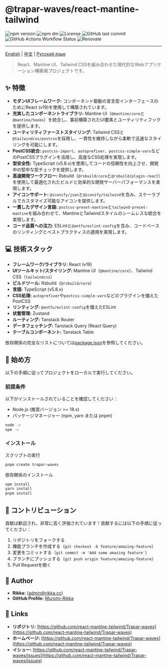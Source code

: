 # @trapar-waves/react-mantine-tailwind

![npm version](https://img.shields.io/npm/v/@trapar-waves/react-mantine-tailwind)
![npm dm](https://img.shields.io/npm/dm/@trapar-waves/react-mantine-tailwind)
![License](https://img.shields.io/github/license/Trapar-waves/react-mantine-tailwind)
![GitHub last commit](https://img.shields.io/github/last-commit/Trapar-waves/react-mantine-tailwind)
![GitHub Actions Workflow Status](https://img.shields.io/github/actions/workflow/status/Trapar-waves/react-mantine-tailwind/release.yml)
![Renovate](https://img.shields.io/badge/renovate-enabled-blue)

---

[English](../README.md) | [中文](/readme/README-CN.md) | [Русский язык](/readme/README-RU.md)

> React、Mantine UI、Tailwind CSSを組み合わせた現代的なWebアプリケーション構築用プロジェクトです。

## ✨ 特徴

- **モダンUIフレームワーク:** コンポーネント駆動の宣言型インターフェースのためにReact (v19)を使用して構築されています。
- **充実したコンポーネントライブラリ:** Mantine UI（`@mantine/core`と`@mantine/hooks`）を統合し、事前構築されたUI要素とユーティリティフックを提供します。
- **ユーティリティファーストスタイリング:** Tailwind CSSと`@tailwindcss/postcss`を採用し、一貫性を維持しながら柔軟で迅速なスタイリングを可能にします。
- **PostCSS統合:** `postcss-import`、`autoprefixer`、`postcss-simple-vars`などのPostCSSプラグインを活用し、高度なCSS処理を実現します。
- **型安全性:** TypeScript (v5.8.x)を使用してコードの信頼性を向上させ、開発中の堅牢な型チェックを提供します。
- **高速開発ワークフロー:** Rsbuild（`@rsbuild/core`と`@rsbuild/plugin-react`）を使用して最適化されたビルドと効率的な開発サーバーパフォーマンスを実現します。
- **アイコンサポート:** `@iconify/json`と`@iconify/tailwind`を含み、スケーラブルでカスタマイズ可能なアイコンを提供します。
- **一貫したデザイン言語:** `postcss-preset-mantine`と`tailwind-preset-mantine`を組み合わせて、MantineとTailwindスタイルのシームレスな統合を実現します。
- **コード品質への注力:** ESLintと`@antfu/eslint-config`を含み、コードベースのリンティングとベストプラクティスの適用を実現します。

## 💻 技術スタック

- **フレームワーク/ライブラリ:** React (v19)
- **UIツールキット/スタイリング:** Mantine UI（`@mantine/core`）、Tailwind CSS（`tailwindcss`）
- **ビルドツール:** Rsbuild（`@rsbuild/core`）
- **言語:** TypeScript (v5.8.x)
- **CSS処理:** `autoprefixer`や`postcss-simple-vars`などのプラグインを備えたPostCSS
- **リンティング:** `@antfu/eslint-config`を備えたESLint
- **状態管理:** Zustand
- **ルーティング:** Tanstack Router
- **データフェッチング:** Tanstack Query (React Query)
- **テーブルコンポーネント:** Tanstack Table

依存関係の完全なリストについては[package.json](package.json)を参照してください。

## 🚀 始め方

以下の手順に従ってプロジェクトをローカルで実行してください。

### 前提条件

以下がインストールされていることを確認してください：

- Node.js (推奨バージョン >= 18.x)
- パッケージマネージャー (npm, yarn または pnpm)

```bash
node -v
npm -v
```

### インストール

スクリプトの実行

```bash
pnpm create trapar-waves
```

依存関係のインストール

```bash
npm install
yarn install
pnpm install
```

## 🤝 コントリビューション

貢献は歓迎され、非常に高く評価されています！貢献するには以下の手順に従ってください：

1. リポジトリをフォークする
2. 機能ブランチを作成する（`git checkout -b feature/amazing-feature`）
3. 変更をコミットする（`git commit -m 'Add some amazing feature'`）
4. ブランチにプッシュする（`git push origin feature/amazing-feature`）
5. Pull Requestを開く

## 👤 Author

- **Rikka:** (admin@rikka.cc)
- **GitHub Profile:** [Muromi-Rikka](https://github.com/Muromi-Rikka)

## 🔗 Links

- **リポジトリ:** [https://github.com/react-mantine-tailwind/Trapar-waves](https://github.com/react-mantine-tailwind/Trapar-waves)
- **ホームページ:** [https://github.com/react-mantine-tailwind/Trapar-waves](https://github.com/react-mantine-tailwind/Trapar-waves)
- **イシュー:** [https://github.com/react-mantine-tailwind/Trapar-waves/issues](https://github.com/react-mantine-tailwind/Trapar-waves/issues)
